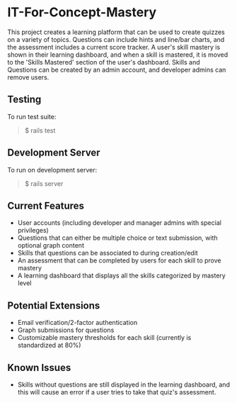 IT-For-Concept-Mastery
===

This project creates a learning platform that can be used to create quizzes on a variety of topics. Questions can include hints and
line/bar charts, and the assessment includes a current score tracker. A user's skill mastery is shown in their learning dashboard, 
and when a skill is mastered, it is moved to the 'Skills Mastered' section of the user's dashboard. Skills and Questions can be 
created by an admin account, and developer admins can remove users.

## Testing

To run test suite:

> $ rails test

## Development Server

To run on development server:

> $ rails server

## Current Features
- User accounts (including developer and manager admins with special privileges)
- Questions that can either be multiple choice or text submission, with optional graph content
- Skills that questions can be associated to during creation/edit
- An assessment that can be completed by users for each skill to prove mastery
- A learning dashboard that displays all the skills categorized by mastery level

## Potential Extensions
- Email verification/2-factor authentication
- Graph submissions for questions
- Customizable mastery thresholds for each skill (currently is standardized at 80%)

## Known Issues
- Skills without questions are still displayed in the learning dashboard, and this will
cause an error if a user tries to take that quiz's assessment.
